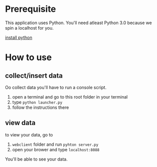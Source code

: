 # Prerequisite

This application uses Python. You'll need atleast Python 3.0 because we spin a localhost for you.

[install python](https://www.python.org/downloads/)

# How to use

## collect/insert data
Oo collect data you'll have to run a console script.

1. open a terminal and go to this root folder in your terminal
2. type ```python launcher.py```
3. follow the instructions there

## view data
to view your data, go to 

1. ```webclient``` folder and run ```pyhton server.py```
2. open your brower and type ```localhost:8088```

You'll be able to see your data.
